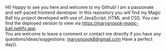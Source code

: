 HI) Happy to see you here and welcome to my Github! I am a passionate and self-paced frontend developer.
In this repository you will find my Magic Ball toy project developed with use of JavaScript, HTML and CSS. You can find the deployed version to view via https://marysnopok-magic-ball.netlify.app.  
You are welcome to leave a comment or contact me directly if you have any questions/ideas/suggestions: marysnopok8@gmail.com 
Have a perfect day)).

